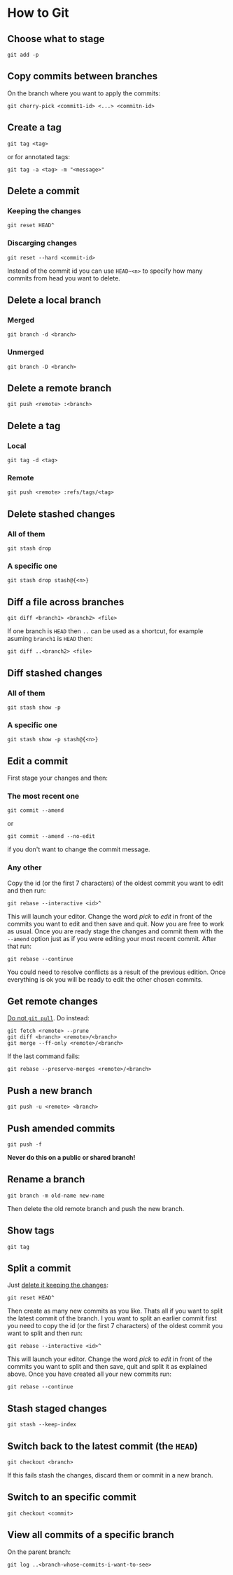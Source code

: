 # How to Git

## Choose what to stage

```
git add -p
```

## Copy commits between branches

On the branch where you want to apply the commits:

```
git cherry-pick <commit1-id> <...> <commitn-id>
```

## Create a tag

```
git tag <tag>
```

or for annotated tags:

```
git tag -a <tag> -m "<message>"
```

## Delete a commit

### Keeping the changes

```
git reset HEAD^
```

### Discarging changes

```
git reset --hard <commit-id>
```

Instead of the commit id you can use `HEAD~<n>` to specify how
many commits from head you want to delete.

## Delete a local branch

### Merged

```
git branch -d <branch>
```

### Unmerged

```
git branch -D <branch>
```

## Delete a remote branch

```
git push <remote> :<branch>
```

## Delete a tag

### Local

```
git tag -d <tag>
```

### Remote

```
git push <remote> :refs/tags/<tag>
```

## Delete stashed changes

### All of them

```
git stash drop
```

### A specific one

```
git stash drop stash@{<n>}
```

## Diff a file across branches

```
git diff <branch1> <branch2> <file>
```

If one branch is `HEAD` then `..` can be used as a shortcut, for
example asuming `branch1` is `HEAD` then:

```
git diff ..<branch2> <file>
```

## Diff stashed changes

### All of them

```
git stash show -p
```

### A specific one

```
git stash show -p stash@{<n>}
```

## Edit a commit

First stage your changes and then:

### The most recent one

```
git commit --amend
```

or

```
git commit --amend --no-edit
```

if you don't want to change the commit message.

### Any other

Copy the id (or the first 7 characters) of the oldest commit you
want to edit and then run:

```
git rebase --interactive <id>^
```

This will launch your editor. Change the word _pick_ to _edit_ in
front of the commits you want to edit and then save and quit. Now
you are free to work as usual. Once you are ready stage the
changes and commit them with the `--amend` option just as if you
were editing your most recent commit. After that run:

```
git rebase --continue
```

You could need to resolve conflicts as a result of the previous
edition. Once everything is ok you will be ready to edit the other
chosen commits.

## Get remote changes

[Do not `git pull`][do-not-pull]. Do instead:

```
git fetch <remote> --prune
git diff <branch> <remote>/<branch>
git merge --ff-only <remote>/<branch>
```

If the last command fails:

```
git rebase --preserve-merges <remote>/<branch>
```

## Push a new branch

```
git push -u <remote> <branch>
```

## Push amended commits

```
git push -f
```

**Never do this on a public or shared branch!**

## Rename a branch

```
git branch -m old-name new-name
```

Then delete the old remote branch and push the new branch.

## Show tags

```
git tag
```

## Split a commit

Just [delete it keeping the changes](#keeping-the-changes):

```
git reset HEAD^
```

Then create as many new commits as you like. Thats all if you want
to split the latest commit of the branch. I you want to split an
earlier commit first you need to copy the id (or the first 7
characters) of the oldest commit you want to split and then run:

```
git rebase --interactive <id>^
```

This will launch your editor. Change the word _pick_ to _edit_ in
front of the commits you want to split and then save, quit and
split it as explained above. Once you have created all your new
commits run:

```
git rebase --continue
```

## Stash staged changes

```
git stash --keep-index
```

## Switch back to the latest commit (the `HEAD`)

```
git checkout <branch>
```

If this fails stash the changes, discard them or commit in a new
branch.

## Switch to an specific commit

```
git checkout <commit>
```

## View all commits of a specific branch

On the parent branch:

```
git log ..<branch-whose-commits-i-want-to-see>
```
[do-not-pull]: https://adamcod.es/2014/12/10/git-pull-correct-workflow.html

